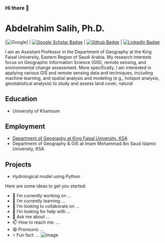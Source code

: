 ### Hi there 👋
# Abdelrahim Salih, Ph.D.

[![Google](https://www.google.com)] | [![Google Scholar Badge](https://img.shields.io/badge/Google-Scholar-lightgrey)](https://scholar.google.com/citations?user=051hpiQAAAAJ&hl=en) | [![Github Badge](https://img.shields.io/github/followers/giswqs?style=social)](https://github.com/aSalih1?tab=followers) | [![LinkedIn Badge](http://img.shields.io/badge/My-LinkedIn-blue)](http://linkedin.com/in/abdelrahim-salih)

I am an Assistant Professor in the Department of Geography at the King Faisal University, Eastern Region of Saudi Arabia. My research interests focus on Geographic Information Science (GIS), remote sensing, and environmental change assessment. More specifically, I am interested in applying various GIS and remote sensing data and techniques, including machine learning, and spatial analysis and modeling (e.g., hotspot analysis, geostatistical analysis) to study and assess land cover, natural

## Education
- University of Khartoum



## Employment
- [Department of Geography at King Faisal University, KSA](https://www.kfu.edu.sa)
- Department of Geography & GIS at Imam Mohammad Ibn Saud Islamic University, KSA


## Projects
- Hydrological model using Python

Here are some ideas to get you started:

- 🔭 I’m currently working on ...
- 🌱 I’m currently learning ...
- 👯 I’m looking to collaborate on ...
- 🤔 I’m looking for help with ...
- 💬 Ask me about ...
- 📫 How to reach me: ...
- 😄 Pronouns: ...
- ⚡ Fun fact: ...
![image](https://github.com/aSalih1/aSalih1/assets/140885556/41cd74fc-3ce6-45b7-8785-4690c229e000)



